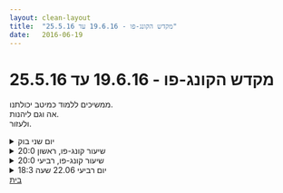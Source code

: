 ```yaml
---
layout: clean-layout
title:  "מקדש הקונג-פו - 19.6.16 עד 25.5.16"
date:   2016-06-19
---
```

# מקדש הקונג-פו - 19.6.16 עד 25.5.16 
ממשיכים ללמוד כמיטב יכולתנו.<br> אה וגם ליהנות.<br> ולעזור.

<details>
                    <summary>יום שני בוק</summary>
                    משתתפים רמי תרצה יואב<br> דברים שהגיעו אליי - לפעמים הכוונה של התרגיל אותו אני מקבל (גם מעצמי) ברורה, לפעמים, יש תרגילים שנדרש פענוח נוסף, נדרשת איזו מיומנות של לדעת מה המידה הנכונה להיצמד להוראות ומתי לתת לתרגיל לתפוס פיקוד ולהביא אותי למקומות חדשים, היום חוויתי את זה כשההנחיה שלי היתה לחוות את ההליכה, הגעתי להליכה איטית מאד, הליכה על קצות האצבעות, ריצה על הכריות, קיבלתי הרבה יותר ממה שציפיתי מתרגיל פשוט כביכול.<br> עבודה על כפיפות בטן, מצאתי את עצמי מתחיל בתרגול פשוט ונהנה בהמשך כשהוא הופך לאינטנסיבי ומאומץ יותר ממה שהתכוונתי. בונוס.&nbsp;&nbsp;<br> אותו דבר בהסתכלות על הנשימה תוך ישיבה שהצליחה להביא אותי לעומקים מאד גדולים, מעבר למה ששיערתי שאוכל בזמן ובמקום הספציפי.<br> תרגול אגרופים עם רמי - שוב נגעו לי בקצה האף, משהו בהגנה שלי על מרכז הפנים חשוף מדי, לבדוק בהמשך מהיכן זה מגיע.<br> סיום שיעור בערך 08:25 <br>
                  </details><details>
                    <summary>שיעור קונג-פו, ראשון 20:0</summary>
                    שדרוג היומיום<br> <br> רוב השיעור שלי הדגש היה על שיפור היומיום. בין יתר הדברים, השתתפתי בסבב הדרכות קצר. כל ההדרכות היו מעולות ולקחתי מהן הרבה.<br> <br> בהמשך, יצרנו ארבעתינו (עופר, יניב, בעז ואני) מעין פורום של שיתוף באתגרים מהיומיום ודיון חופשי לטובת השתפרות בזה ומתן עזרה לעצמנו ולאחרים <br> גם מהחלק הזה לקחתי כמה דברים נהדרים כמו: לא להניח הנחות, תקשורת טובה ופשוטה, שמירת האנרגיה שלי באינטרקציות עם אחרים ועוד.<br> <br> תודה!
                  </details><details>
                    <summary>שיעור קונג-פו, רביעי 20:0</summary>
                    יצרתי לעצמי שיעור קצר יחסית ומאד איכותי. היו ביחד איתי בשיעור גם עילי ומיקי.<br> <br> השיעור שלי התמקד בהתקדמות יעילה באמנות הלחימה ובאמנות היומיום.<br> <br> מייד כשהגעתי התחלתי בעבודות ידיים שונות עם עילי – תרגלנו חיזוק להבים, 10 ההסטות וקרב איגרוף. נעזרתי במידע שקיבלתי במהלך קרב האיגרוף בכדי להתקדם באמנות הלחימה בהמשך השיעור.<br> <br> בהמשך צירפתי את מיקי לשיעור. בהתחלה היו לי כל מני התלבטויות איך לנהל את השיעור של שלושתינו אבל בהמשך בחרתי בקידום שלושתינו באמנות הלחימה כשאני מנסה להתאים לכל אחד את מה שאני מוצא לנכון שמדוייק עבורו. זה היה מעולה! ההכוונה הפשוטה הזו התבררה כמאד מוצלחת.<br> נהניתי מאד מהחלק הזה. הייתי פתוח לאפשרויות השונות שיש לרשותי כך שבחלק מהזמן, למשל, עבדתי לבד ובחלק מהזמן עם עילי או עם מיקי.<br> <br> לאחר ששיעורו של מיקי הסתיים, היה לכל אחד מאיתנו 5 דקות בכדי להיעזר בשני במשהו נקודתי באמנות הלחימה. הייתה זו עבורי הזדמנות טובה לשפר משהו שזיהיתי בעקבות קרב האיגרוף שעשינו קודם לכן.<br> <br> בהמשך עברנו שנינו סדרה של תרגולים פנימיים שמטרתם שידרוג היומיום. זה היה תרגול מעצים וטוב!<br> <br> תודה<br>
                  </details><details>
                    <summary>יום רביעי 22.06 שעה 18:3</summary>
                    מנוחה תרגלתי מנוחה, תחום מאתגר לא פשוט קשה אפילו ,עבורי , עברה בי מחשבה ששנים רבות פחדתי לנוח,<br>  מנוחה היא גם שכחה היא גם מוות קטן שאחריו אתה מתחיל מחדש. לפעמים אחרי מנוחה אני מבולבל, אני מרגיש שזה חלק מנושא המנוחה . <br> צריך להתחיל מחדש אחרי אתחול אחרי שנשכחה כבר תנועה קודמת. מנוחה היא לעתים דבר כה מפחיד.<br>  עברה בי מחשבה שמנוחה תמימה שבה אתה לא נדרך למה שיקרה הלאה, לא נחתי כבר שנים אולי מגיל 17 או&nbsp;&nbsp; 18. <br> לא יודע אם זה בגלל שאיבדתי אז את אבא, אולי כי הרגשתי שאני מאבד גם בית. תרגלתי מנוחה לעיניים ,מנוחה לחוש הריח, מנוחה בה כאילו נולדתי מחדש לעולם חדש שאותו אני לא מכיר , ניסיון לנוע מתוך מנוחה, מתוך הבנה שלא ניתן לבצע מנוחה מוחלטת תמיד בתנועה , תמיד יהיה חלק מכוון לתבנית וזה חלק שמעצם המחויבות לא נח. לדמיין מנוחה <br> לנסות לדמיין מתי במהלך השבוע מתי חסרה לי מנוחה , נגיד יום שני כשאשתי&nbsp;&nbsp;עושה משמרת לילה איך להתכונן נגיד לשים שעון מעורר ל11 כדי שאנשים לב ב11 וכמה דקות ללכת לישון. <br> לשים לב למנוחה עם הילדים איך נחים כשרק אני איתם.<br> לשים להתקפים&nbsp;&nbsp;של מאמץ יתר עם הילדים שלא מאפשר מנוחה. לשים לב למשחקיות עם הילדים שכן מאפשרת מנוחה. לשים לסוגי מנוחה, מנוחה מתוך הפסקה, מנוחה מתוך שחרור. מנוחה מתוך שינוי תבנית (נגיד משחק) תחילת שיעור רשמי 1830 סיום שיעור 1945<br>
                  </details><a href="javascript:history.back()">בית</a>